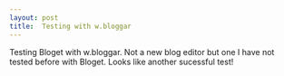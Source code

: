 ```yaml
---
layout: post
title:  Testing with w.bloggar
---
```

Testing Bloget with w.bloggar. Not a new blog editor but one I have not tested before with Bloget. Looks like another sucessful test!
